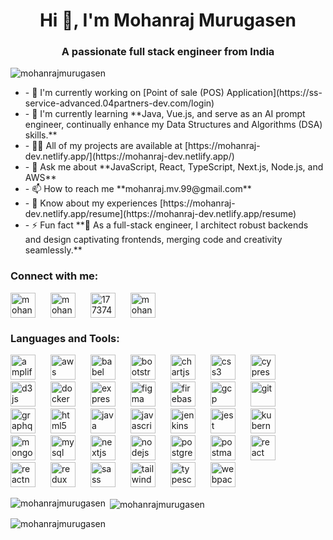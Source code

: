 <h1 align="center">Hi 👋, I'm Mohanraj Murugasen</h1>
<h3 align="center">A passionate full stack engineer from India</h3>

<p align="left">
  <img
    src="https://komarev.com/ghpvc/?username=mohanrajmurugasen&label=Profile%20views&color=0e75b6&style=flat"
    alt="mohanrajmurugasen"
  />
</p>

<ul>
  <li>- 🔭 I'm currently working on [Point of sale (POS) Application](https://ss-service-advanced.04partners-dev.com/login)</li>
  <li>- 🌱 I'm currently learning **Java, Vue.js, and serve as an AI prompt engineer, continually enhance my Data Structures and Algorithms (DSA) skills.**</li>
  <li>- 👨‍💻 All of my projects are available at [https://mohanraj-dev.netlify.app/](https://mohanraj-dev.netlify.app/)</li>
  <li>- 💬 Ask me about **JavaScript, React, TypeScript, Next.js, Node.js, and AWS**</li>
  <li>- 📫 How to reach me **mohanraj.mv.99@gmail.com**</li>
  <li>- 📄 Know about my experiences [https://mohanraj-dev.netlify.app/resume](https://mohanraj-dev.netlify.app/resume)</li>
  <li>- ⚡ Fun fact **🚀 As a full-stack engineer, I architect robust backends and design captivating frontends, merging code and creativity seamlessly.**</li>
</ul>

<h3 align="left">Connect with me:</h3>
<p align="left">
  <a href="https://mohanraj-dev.netlify.app/" target="blank"
    ><img
      align="center"
      src="https://mohanraj-dev.netlify.app/static/media/Mohanraj.34dd71b8879125e26695.png"
      alt="mohanrajProfileImage"
      height="40"
      width="40"
      style="margin-right: 20px"
  /></a>
  <a href="https://linkedin.com/in/mohanrajmurugasen" target="blank"
    ><img
      align="center"
      src="https://upload.wikimedia.org/wikipedia/commons/thumb/c/ca/LinkedIn_logo_initials.png/640px-LinkedIn_logo_initials.png"
      alt="mohanrajmurugasen"
      height="40"
      width="40"
      style="margin-right: 20px"
  /></a>
  <a href="https://stackoverflow.com/users/17737494" target="blank"
    ><img
      align="center"
      src="https://pbs.twimg.com/profile_images/1220067947798024192/30eZhfxx_400x400.png"
      alt="17737494"
      height="40"
      width="40"
      style="margin-right: 20px"
  /></a>
  <a href="https://www.leetcode.com/mohanraj_murugasen" target="blank"
    ><img
      align="center"
      src="https://pbs.twimg.com/profile_images/910592237695676416/7xInX10u_400x400.jpg"
      alt="mohanraj_murugasen"
      height="40"
      width="40"
  /></a>
</p>

<h3 align="left">Languages and Tools:</h3>
<p align="left">
  <a
    href="https://aws.amazon.com/amplify/"
    target="_blank"
    rel="noreferrer"
    style="text-decoration: none !important;"
  >
    <img
      src="https://docs.amplify.aws/assets/logo-dark.svg"
      alt="amplify"
      width="40"
      height="40"
      style="margin-right: 20px !important;"
    />
  </a>
  <a
    href="https://aws.amazon.com"
    target="_blank"
    rel="noreferrer"
    style="text-decoration: none"
  >
    <img
      src="https://upload.wikimedia.org/wikipedia/commons/thumb/9/93/Amazon_Web_Services_Logo.svg/1200px-Amazon_Web_Services_Logo.svg.png"
      alt="aws"
      width="40"
      height="40"
      style="margin-right: 20px"
    />
  </a>
  <a
    href="https://babeljs.io/"
    target="_blank"
    rel="noreferrer"
    style="text-decoration: none"
  >
    <img
      src="https://www.vectorlogo.zone/logos/babeljs/babeljs-icon.svg"
      alt="babel"
      width="40"
      height="40"
      style="margin-right: 20px"
    />
  </a>
  <a
    href="https://getbootstrap.com"
    target="_blank"
    rel="noreferrer"
    style="text-decoration: none"
  >
    <img
      src="https://upload.wikimedia.org/wikipedia/commons/thumb/b/b2/Bootstrap_logo.svg/800px-Bootstrap_logo.svg.png"
      alt="bootstrap"
      width="40"
      height="40"
      style="margin-right: 20px"
    />
  </a>
  <a
    href="https://www.chartjs.org"
    target="_blank"
    rel="noreferrer"
    style="text-decoration: none"
  >
    <img
      src="https://www.chartjs.org/media/logo-title.svg"
      alt="chartjs"
      width="40"
      height="40"
      style="margin-right: 20px"
    />
  </a>
  <a
    href="https://www.w3schools.com/css/"
    target="_blank"
    rel="noreferrer"
    style="text-decoration: none"
  >
    <img
      src="https://cdn.pixabay.com/photo/2017/08/05/11/16/logo-2582747_1280.png"
      alt="css3"
      width="40"
      height="40"
      style="margin-right: 20px"
    />
  </a>
  <a
    href="https://www.cypress.io"
    target="_blank"
    rel="noreferrer"
    style="text-decoration: none"
  >
    <img
      src="https://cdn.dribbble.com/userupload/3382127/file/still-8e8973a6269c296bc965098ef2e2fff5.png"
      alt="cypress"
      width="40"
      height="40"
      style="margin-right: 20px"
    />
  </a>
  <a
    href="https://d3js.org/"
    target="_blank"
    rel="noreferrer"
    style="text-decoration: none"
  >
    <img
      src="https://images.g2crowd.com/uploads/product/image/social_landscape/social_landscape_d37f89c1251e47b82c66ab6ff1b4c2be/d3js.jpeg"
      alt="d3js"
      width="40"
      height="40"
      style="margin-right: 20px"
    />
  </a>
  <a
    href="https://www.docker.com/"
    target="_blank"
    rel="noreferrer"
    style="text-decoration: none"
  >
    <img
      src="https://bunnyacademy.b-cdn.net/what-is-docker.png"
      alt="docker"
      width="40"
      height="40"
      style="margin-right: 20px"
    />
  </a>
  <a
    href="https://expressjs.com"
    target="_blank"
    rel="noreferrer"
    style="text-decoration: none"
  >
    <img
      src="https://ajeetchaulagain.com/static/7cb4af597964b0911fe71cb2f8148d64/87351/express-js.png"
      alt="express"
      width="40"
      height="40"
      style="margin-right: 20px"
    />
  </a>
  <a
    href="https://www.figma.com/"
    target="_blank"
    rel="noreferrer"
    style="text-decoration: none"
  >
    <img
      src="https://www.vectorlogo.zone/logos/figma/figma-icon.svg"
      alt="figma"
      width="40"
      height="40"
      style="margin-right: 20px"
    />
  </a>
  <a
    href="https://firebase.google.com/"
    target="_blank"
    rel="noreferrer"
    style="text-decoration: none"
  >
    <img
      src="https://www.vectorlogo.zone/logos/firebase/firebase-icon.svg"
      alt="firebase"
      width="40"
      height="40"
      style="margin-right: 20px"
    />
  </a>
  <a
    href="https://cloud.google.com"
    target="_blank"
    rel="noreferrer"
    style="text-decoration: none"
  >
    <img
      src="https://www.vectorlogo.zone/logos/google_cloud/google_cloud-icon.svg"
      alt="gcp"
      width="40"
      height="40"
      style="margin-right: 20px"
    />
  </a>
  <a
    href="https://git-scm.com/"
    target="_blank"
    rel="noreferrer"
    style="text-decoration: none"
  >
    <img
      src="https://www.vectorlogo.zone/logos/git-scm/git-scm-icon.svg"
      alt="git"
      width="40"
      height="40"
      style="margin-right: 20px"
    />
  </a>
  <a
    href="https://graphql.org"
    target="_blank"
    rel="noreferrer"
    style="text-decoration: none"
  >
    <img
      src="https://www.vectorlogo.zone/logos/graphql/graphql-icon.svg"
      alt="graphql"
      width="40"
      height="40"
      style="margin-right: 20px"
    />
  </a>
  <a
    href="https://www.w3.org/html/"
    target="_blank"
    rel="noreferrer"
    style="text-decoration: none"
  >
    <img
      src="https://cdn.pixabay.com/photo/2017/08/05/11/16/logo-2582748_640.png"
      alt="html5"
      width="40"
      height="40"
      style="margin-right: 20px"
    />
  </a>
  <a
    href="https://www.java.com"
    target="_blank"
    rel="noreferrer"
    style="text-decoration: none"
  >
    <img
      src="https://cdn4.iconfinder.com/data/icons/logos-and-brands/512/181_Java_logo_logos-512.png"
      alt="java"
      width="40"
      height="40"
      style="margin-right: 20px"
    />
  </a>
  <a
    href="https://developer.mozilla.org/en-US/docs/Web/JavaScript"
    target="_blank"
    rel="noreferrer"
    style="text-decoration: none"
  >
    <img
      src="https://react-etc.net/files/2016-06/javascript-logo.png"
      alt="javascript"
      width="40"
      height="40"
      style="margin-right: 20px"
    />
  </a>
  <a
    href="https://www.jenkins.io"
    target="_blank"
    rel="noreferrer"
    style="text-decoration: none"
  >
    <img
      src="https://www.vectorlogo.zone/logos/jenkins/jenkins-icon.svg"
      alt="jenkins"
      width="40"
      height="40"
      style="margin-right: 20px"
    />
  </a>
  <a
    href="https://jestjs.io"
    target="_blank"
    rel="noreferrer"
    style="text-decoration: none"
  >
    <img
      src="https://www.vectorlogo.zone/logos/jestjsio/jestjsio-icon.svg"
      alt="jest"
      width="40"
      height="40"
      style="margin-right: 20px"
    />
  </a>
  <a
    href="https://kubernetes.io"
    target="_blank"
    rel="noreferrer"
    style="text-decoration: none"
  >
    <img
      src="https://www.vectorlogo.zone/logos/kubernetes/kubernetes-icon.svg"
      alt="kubernetes"
      width="40"
      height="40"
      style="margin-right: 20px"
    />
  </a>
  <a
    href="https://www.mongodb.com/"
    target="_blank"
    rel="noreferrer"
    style="text-decoration: none"
  >
    <img
      src="https://pbs.twimg.com/profile_images/1452637606559326217/GFz_P-5e_400x400.png"
      alt="mongodb"
      width="40"
      height="40"
      style="margin-right: 20px"
    />
  </a>
  <a
    href="https://www.mysql.com/"
    target="_blank"
    rel="noreferrer"
    style="text-decoration: none"
  >
    <img
      src="https://pbs.twimg.com/profile_images/1255113654049128448/J5Yt92WW_400x400.png"
      alt="mysql"
      width="40"
      height="40"
      style="margin-right: 20px"
    />
  </a>
  <a
    href="https://nextjs.org/"
    target="_blank"
    rel="noreferrer"
    style="text-decoration: none"
  >
    <img
      src="https://cdn.worldvectorlogo.com/logos/nextjs-2.svg"
      alt="nextjs"
      width="40"
      height="40"
      style="margin-right: 20px"
    />
  </a>
  <a
    href="https://nodejs.org"
    target="_blank"
    rel="noreferrer"
    style="text-decoration: none"
  >
    <img
      src="https://images.g2crowd.com/uploads/product/image/large_detail/large_detail_f0b606abb6d19089febc9faeeba5bc05/nodejs-development-services.png"
      alt="nodejs"
      width="40"
      height="40"
      style="margin-right: 20px"
    />
  </a>
  <a
    href="https://www.postgresql.org"
    target="_blank"
    rel="noreferrer"
    style="text-decoration: none"
  >
    <img
      src="https://upload.wikimedia.org/wikipedia/commons/thumb/2/29/Postgresql_elephant.svg/1200px-Postgresql_elephant.svg.png"
      alt="postgresql"
      width="40"
      height="40"
      style="margin-right: 20px"
    />
  </a>
  <a
    href="https://postman.com"
    target="_blank"
    rel="noreferrer"
    style="text-decoration: none"
  >
    <img
      src="https://www.vectorlogo.zone/logos/getpostman/getpostman-icon.svg"
      alt="postman"
      width="40"
      height="40"
      style="margin-right: 20px"
    />
  </a>
  <a
    href="https://reactjs.org/"
    target="_blank"
    rel="noreferrer"
    style="text-decoration: none"
  >
    <img
      src="https://reactnative.dev/img/header_logo.svg"
      alt="react"
      width="40"
      height="40"
      style="margin-right: 20px"
    />
  </a>
  <a
    href="https://reactnative.dev/"
    target="_blank"
    rel="noreferrer"
    style="text-decoration: none"
  >
    <img
      src="https://blog.logrocket.com/wp-content/uploads/2021/11/building-ui-components-react-native-1.png"
      alt="reactnative"
      width="40"
      height="40"
      style="margin-right: 20px"
    />
  </a>
  <a
    href="https://redux.js.org"
    target="_blank"
    rel="noreferrer"
    style="text-decoration: none"
  >
    <img
      src="https://w7.pngwing.com/pngs/413/852/png-transparent-redux-react-logo-javascript-dq-purple-violet-text-thumbnail.png"
      alt="redux"
      width="40"
      height="40"
      style="margin-right: 20px"
    />
  </a>
  <a
    href="https://sass-lang.com"
    target="_blank"
    rel="noreferrer"
    style="text-decoration: none"
  >
    <img
      src="https://cdn3.iconfinder.com/data/icons/logos-and-brands-adobe/512/288_Sass-512.png"
      alt="sass"
      width="40"
      height="40"
      style="margin-right: 20px"
    />
  </a>
  <a
    href="https://tailwindcss.com/"
    target="_blank"
    rel="noreferrer"
    style="text-decoration: none"
  >
    <img
      src="https://www.vectorlogo.zone/logos/tailwindcss/tailwindcss-icon.svg"
      alt="tailwind"
      width="40"
      height="40"
      style="margin-right: 20px"
    />
  </a>
  <a
    href="https://www.typescriptlang.org/"
    target="_blank"
    rel="noreferrer"
    style="text-decoration: none"
  >
    <img
      src="https://www.svgrepo.com/show/374144/typescript.svg"
      alt="typescript"
      width="40"
      height="40"
      style="margin-right: 20px"
    />
  </a>
  <a
    href="https://webpack.js.org"
    target="_blank"
    rel="noreferrer"
    style="text-decoration: none"
  >
    <img
      src="https://encrypted-tbn0.gstatic.com/images?q=tbn:ANd9GcRpmCN1bAJG_BQEwhfSLVFpTaNlSE329Tgps6MEqaNhFAeeGZokzgfHZM1zdH2Lixr7ceg&usqp=CAU"
      alt="webpack"
      width="40"
      height="40"
    />
  </a>
</p>

<p>
  <img
    align="left"
    src="https://github-readme-stats.vercel.app/api/top-langs?username=mohanrajmurugasen&show_icons=true&locale=en&layout=compact"
    alt="mohanrajmurugasen"
  />
</p>

<p>
  &nbsp;<img
    align="center"
    src="https://github-readme-stats.vercel.app/api?username=mohanrajmurugasen&show_icons=true&locale=en"
    alt="mohanrajmurugasen"
  />
</p>

<p>
  <img
    align="center"
    src="https://github-readme-streak-stats.herokuapp.com/?user=mohanrajmurugasen&"
    alt="mohanrajmurugasen"
  />
</p>
